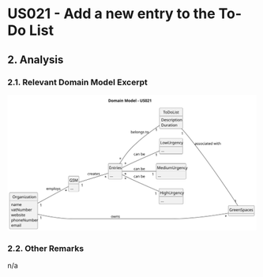 #  US021 - Add a new entry to the To-Do List

## 2. Analysis

### 2.1. Relevant Domain Model Excerpt 

![Domain Model](svg/us021-domain-model.svg)

### 2.2. Other Remarks

n/a
